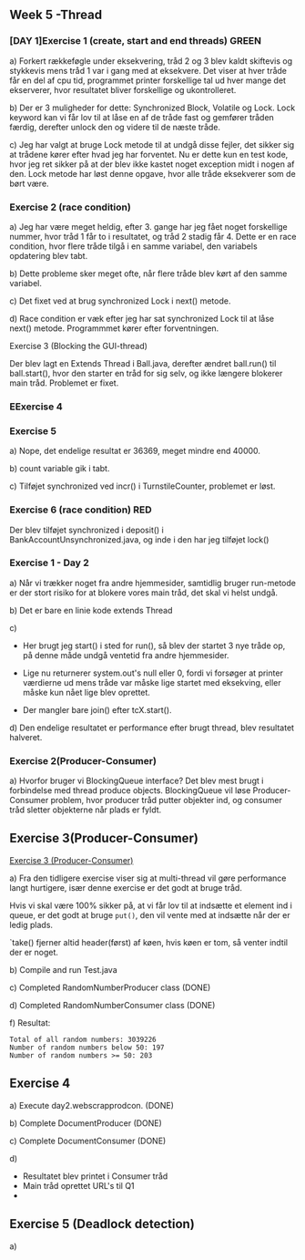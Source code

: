 ## Week 5 -Thread

### [DAY 1]Exercise 1 (create, start and end threads) GREEN 

a) Forkert rækkeføgle under eksekvering, tråd 2 og 3 blev kaldt skiftevis og stykkevis mens tråd 1 var i gang med at eksekvere. Det viser at hver tråde får en del af cpu tid, programmet printer forskellige tal ud hver mange det ekserverer, hvor resultatet bliver forskellige og ukontrolleret.

b) Der er 3 muligheder for dette: Synchronized Block, Volatile og Lock. Lock keyword kan vi får lov til at låse en af de tråde fast og gemfører tråden færdig, derefter unlock den og videre til de næste tråde.

c) Jeg har valgt at bruge Lock metode til at undgå disse fejler, det sikker sig at trådene kører efter hvad jeg har forventet. Nu er dette kun en test kode, hvor jeg ret sikker på at der blev ikke kastet noget exception midt i nogen af den. Lock metode har løst denne opgave, hvor alle tråde eksekverer som de børt være. 


### Exercise 2 (race condition)

a) Jeg har være meget heldig, efter 3. gange har jeg fået noget forskellige nummer, hvor tråd 1 får to i resultatet, og tråd 2 stadig får 4. Dette er en race condition, hvor flere tråde tilgå i en samme variabel, den variabels opdatering blev tabt.

b) Dette probleme sker meget ofte, når flere tråde blev kørt af den samme variabel.

c) Det fixet ved at brug synchronized Lock i next() metode.

d) Race condition er væk efter jeg har sat synchronized Lock til at låse next() metode. Programmmet kører efter forventningen.  

Exercise 3 (Blocking the GUI-thread)

Der blev lagt en Extends Thread i Ball.java, derefter ændret ball.run() til ball.start(), hvor den starter en tråd for sig selv, og ikke længere blokerer main tråd. Problemet er fixet.


### EExercise 4

### Exercise 5

a) Nope, det endelige resultat er 36369, meget mindre end 40000.

b) count variable gik i tabt.

c) Tilføjet synchronized ved incr() i TurnstileCounter, problemet er løst.

### Exercise 6 (race condition) RED

Der blev tilføjet synchronized i deposit() i BankAccountUnsynchronized.java, og inde i den har jeg tilføjet lock()

### Exercise 1 - Day 2

a) Når vi trækker noget fra andre hjemmesider, samtidlig bruger run-metode er der stort risiko for at blokere vores main tråd, det skal vi helst undgå. 

b) Det er bare en linie kode extends Thread 

c) 
- Her brugt jeg start() i sted for run(), så blev der startet 3 nye tråde op, på denne måde undgå ventetid fra andre hjemmesider. 
- Lige nu returnerer system.out's null eller 0, fordi vi forsøger at printer værdierne ud mens tråde var måske lige startet med eksekving, eller måske kun nået lige blev oprettet. 

- Der mangler bare join() efter tcX.start(). 

d) Den endelige resultatet er performance efter brugt thread, blev resultatet halveret. 


### Exercise 2(Producer-Consumer) 

a) Hvorfor bruger vi BlockingQueue interface?
Det blev mest brugt i forbindelse med thread produce objects. BlockingQueue vil løse Producer-Consumer problem, hvor producer tråd putter objekter ind, og consumer tråd sletter objekterne når plads er fyldt. 

## Exercise 3(Producer-Consumer) 

[Exercise 3 (Producer-Consumer)](https://github.com/xuzhenyang85/StudyPointExercise-Thread/tree/master/src/main/java/day2/rndnumberprodcon)

a) Fra den tidligere exercise viser sig at multi-thread vil gøre performance langt hurtigere, især denne exercise er det godt at bruge tråd. 

 Hvis vi skal være 100% sikker på, at vi får lov til at indsætte et element ind i queue, er det godt at bruge `put()`, den vil vente med at indsætte når der er ledig plads.

 `take() fjerner altid header(først) af køen, hvis køen er tom, så venter indtil der er noget.

b) Compile and run Test.java

c) Completed RandomNumberProducer class (DONE)

d) Completed RandomNumberConsumer class (DONE)

f) Resultat:
```
Total of all random numbers: 3039226
Number of random numbers below 50: 197
Number of random numbers >= 50: 203
```

## Exercise 4

a) Execute day2.webscrapprodcon. (DONE)

b) Complete DocumentProducer (DONE)

c) Complete DocumentConsumer (DONE)

d) 

- Resultatet blev printet i Consumer tråd
- Main tråd oprettet URL's til Q1
- 

## Exercise 5 (Deadlock detection)

a) 

